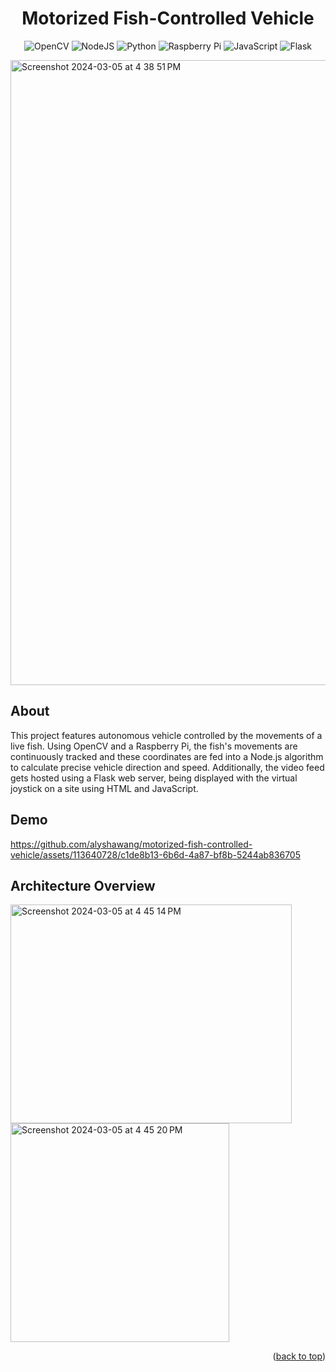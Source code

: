 <h1 align="center">Motorized Fish-Controlled Vehicle</h1>

<p align="center">
  <img src="https://img.shields.io/badge/opencv-%23white.svg?style=for-the-badge&logo=opencv&logoColor=white" alt="OpenCV">
  <img src="https://img.shields.io/badge/node.js-6DA55F?style=for-the-badge&logo=node.js&logoColor=white" alt="NodeJS">
  <img src="https://img.shields.io/badge/python-3670A0?style=for-the-badge&logo=python&logoColor=ffdd54" alt="Python">
  <img src="https://img.shields.io/badge/-RaspberryPi-C51A4A?style=for-the-badge&logo=Raspberry-Pi" alt="Raspberry Pi">
  <img src="https://img.shields.io/badge/javascript-%23323330.svg?style=for-the-badge&logo=javascript&logoColor=%23F7DF1E" alt="JavaScript">
  <img src="https://img.shields.io/badge/flask-%23000.svg?style=for-the-badge&logo=flask&logoColor=white" alt="Flask">
</p>

<img width="1000" alt="Screenshot 2024-03-05 at 4 38 51 PM" src="https://github.com/alyshawang/motorized-fish-controlled-vehicle/assets/113640728/3160c393-e771-4db8-9445-4773ebcc6435">

## About
This project features autonomous vehicle controlled by the movements of a live fish. Using OpenCV and a Raspberry Pi, the fish's movements are continuously tracked and these coordinates are fed into a Node.js algorithm to calculate precise vehicle direction and speed. Additionally, the video feed gets hosted using a Flask web server, being displayed with the virtual joystick on a site using HTML and JavaScript.

## Demo
https://github.com/alyshawang/motorized-fish-controlled-vehicle/assets/113640728/c1de8b13-6b6d-4a87-bf8b-5244ab836705

## Architecture Overview
<img width="450" height="350" alt="Screenshot 2024-03-05 at 4 45 14 PM" src="https://github.com/alyshawang/motorized-fish-controlled-vehicle/assets/113640728/3bf1f2ed-80e4-4012-b822-0161c690269f">
<img width="350" height="350" alt="Screenshot 2024-03-05 at 4 45 20 PM" src="https://github.com/alyshawang/motorized-fish-controlled-vehicle/assets/113640728/e4682988-c96d-4599-bc3a-0be2ca5df6c3">

<p align="right">(<a href="#readme-top">back to top</a>)</p>
